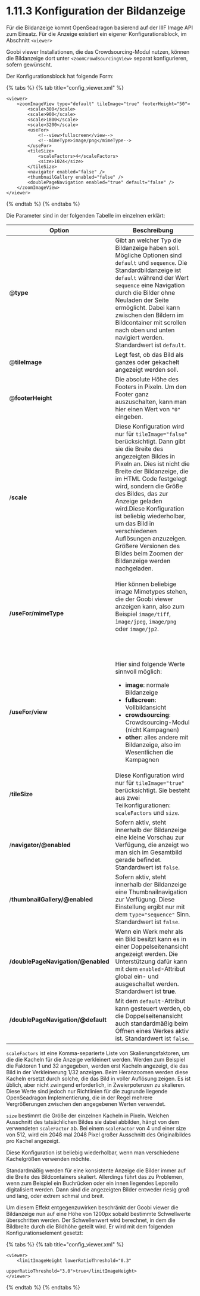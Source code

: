 # 1.11.3 Konfiguration der Bildanzeige

Für die Bildanzeige kommt OpenSeadragon basierend auf der IIIF Image API zum Einsatz. Für die Anzeige existiert ein eigener Konfigurationsblock, im Abschnitt `<viewer>`

Goobi viewer Installationen, die das Crowdsourcing-Modul nutzen, können die Bildanzeige dort unter `<zoomCrowdsourcingView>` separat konfigurieren, sofern gewünscht.

Der Konfigurationsblock hat folgende Form:

{% tabs %}
{% tab title="config_viewer.xml" %}
```markup
<viewer>
    <zoomImageView type="default" tileImage="true" footerHeight="50">
        <scale>300</scale>
        <scale>900</scale>
        <scale>1800</scale>
        <scale>3200</scale>
        <useFor>
            <!--view>fullscreen</view-->
            <!--mimeType>image/png</mimeType-->
        </useFor>
        <tileSize>
            <scaleFactors>4</scaleFactors>
            <size>1024</size>
        </tileSize>
        <navigator enabled="false" />
        <thumbnailGallery enabled="false" />
        <doublePageNavigation enabled="true" default="false" />
    </zoomImageView>
</viewer>
```
{% endtab %}
{% endtabs %}

Die Parameter sind in der folgenden Tabelle im einzelnen erklärt:

| **Option**                         | Beschreibung                                                                                                                                                                                                                                                                                                                                                                                                                                                 |
| ---------------------------------- | ------------------------------------------------------------------------------------------------------------------------------------------------------------------------------------------------------------------------------------------------------------------------------------------------------------------------------------------------------------------------------------------------------------------------------------------------------------ |
| @**type**                          | Gibt an welcher Typ die Bildanzeige haben soll. Mögliche Optionen sind `default` und `sequence`. Die Standardbildanzeige ist `default` während der Wert `sequence` eine Navigation durch die Bilder ohne Neuladen der Seite ermöglicht. Dabei kann zwischen den Bildern im Bildcontainer mit scrollen nach oben und unten navigiert werden. Standardwert ist `default`.                                                                                      |
| @**tileImage**                     | Legt fest, ob das Bild als ganzes oder gekachelt angezeigt werden soll.                                                                                                                                                                                                                                                                                                                                                                                      |
| @**footerHeight**                  | Die absolute Höhe des Footers in Pixeln. Um den Footer ganz auszuschalten, kann man hier einen Wert von `"0"` eingeben.                                                                                                                                                                                                                                                                                                                                      |
| /**scale**                         | Diese Konfiguration wird nur für `tileImage="false"` berücksichtigt. Dann gibt sie die Breite des angezeigten Bildes in Pixeln an. Dies ist nicht die Breite der Bildanzeige, die im HTML Code festgelegt wird, sondern die Größe des Bildes, das zur Anzeige geladen wird.Diese Konfiguration ist beliebig wiederholbar, um das Bild in verschiedenen Auflösungen anzuzeigen. Größere Versionen des Bildes beim Zoomen der Bildanzeige werden nachgeladen.  |
| **/useFor/mimeType**               | <p>Hier können beliebige image Mimetypes stehen, die der Goobi viewer anzeigen kann, also zum Beispiel <code>image/tiff</code>, <code>ìmage/jpeg</code>, <code>image/png</code> oder <code>image/jp2</code>.</p><p><br></p>                                                                                                                                                                                                                                  |
| **/useFor/view**                   | <p>Hier sind folgende Werte sinnvoll möglich:</p><ul><li><strong>image</strong>: normale Bildanzeige</li><li><strong>fullscreen</strong>: Vollbildansicht</li><li><strong>crowdsourcing</strong>: Crowdsourcing-Modul (nicht Kampagnen)</li><li><strong>other</strong>: alles andere mit Bildanzeige, also im Wesentlichen die Kampagnen</li></ul>                                                                                                           |
| /**tileSize**                      | Diese Konfiguration wird nur für `tileImage="true"` berücksichtigt. Sie besteht aus zwei Teilkonfigurationen: `scaleFactors` und `size`.                                                                                                                                                                                                                                                                                                                     |
| /**navigator/@enabled**            | Sofern aktiv, steht innerhalb der Bildanzeige eine kleine Vorschau zur Verfügung, die anzeigt wo man sich im Gesamtbild gerade befindet. Standardwert ist `false`.                                                                                                                                                                                                                                                                                           |
| /**thumbnailGallery/@enabled**     | Sofern aktiv, steht innerhalb der Bildanzeige eine Thumbnailnavigation zur Verfügung. Diese Einstellung ergibt nur mit dem `type="sequence"` Sinn. Standardwert ist `false`.                                                                                                                                                                                                                                                                                 |
| **/doublePageNavigation/@enabled** | Wenn ein Werk mehr als ein Bild besitzt kann es in einer Doppelseitenansicht angezeigt werden. Die Unterstützung dafür kann mit dem `enabled`-Attribut global ein- und ausgeschaltet werden. Standardwert ist **true**.                                                                                                                                                                                                                                      |
| **/doublePageNavigation/@default** | Mit dem `default`-Attribut kann gesteuert werden, ob die Doppelseitenansicht auch standardmäßig beim Öffnen eines Werkes aktiv ist. Standardwert ist `false`.                                                                                                                                                                                                                                                                                                |

`scaleFactors` ist eine Komma-separierte Liste von Skalierungsfaktoren, um die die Kacheln für die Anzeige verkleinert werden. Werden zum Beispiel die Faktoren 1 und 32 angegeben, werden erst Kacheln angezeigt, die das Bild in der Verkleinerung 1/32 anzeigen. Beim Heranzoomen werden diese Kacheln ersetzt durch solche, die das Bild in voller Auflösung zeigen. Es ist üblich, aber nicht zwingend erforderlich, in Zweierpotenzen zu skalieren. Diese Werte sind jedoch nur Richtlinien für die zugrunde liegende OpenSeadragon Implementierung, die in der Regel mehrere Vergrößerungen zwischen den angegebenen Werten verwendet.

`size` bestimmt die Größe der einzelnen Kacheln in Pixeln. Welchen Ausschnitt des tatsächlichen Bildes sie dabei abbilden, hängt von dem verwendeten `scaleFactor` ab. Bei einem `scaleFactor` von 4 und einer size von 512, wird ein 2048 mal 2048 Pixel großer Ausschnitt des Originalbildes pro Kachel angezeigt.

Diese Konfiguration ist beliebig wiederholbar, wenn man verschiedene Kachelgrößen verwenden möchte.

Standardmäßig werden für eine konsistente Anzeige die Bilder immer auf die Breite des Bildcontainers skaliert. Allerdings führt das zu Problemen, wenn zum Beispiel ein Buchrücken oder ein innen liegendes Leporello digitalisiert werden. Dann sind die angezeigten Bilder entweder riesig groß und lang, oder extrem schmal und breit.

Um diesem Effekt entgegenzuwirken beschränkt der Goobi viewer die Bildanzeige nun auf eine Höhe von 1200px sobald bestimmte Schwellwerte überschritten werden. Der Schwellenwert wird berechnet, in dem die Bildbreite durch die Bildhöhe geteilt wird. Er wird mit dem folgenden Konfigurationselement gesetzt:

{% tabs %}
{% tab title="config_viewer.xml" %}
```markup
<viewer>
    <limitImageHeight lowerRatioThreshold="0.3" 
                      upperRatioThreshold="3.0">true</limitImageHeight>
</viewer>
```
{% endtab %}
{% endtabs %}
